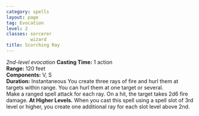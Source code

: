 ```yaml
---
category: spells
layout: page
tag: Evocation
level: 2
classes: sorcerer
         wizard
title: Scorching Ray 
---
```

_2nd-level evocation_ 
**Casting Time:** 1 action    
**Range:** 120 feet    
**Components:** V, S    
**Duration:** Instantaneous 
You create three rays of fire and hurl them at targets within range. You can hurl them at one target or several.    
Make a ranged spell attack for each ray. On a hit, the target takes 2d6 fire damage. 
**At Higher Levels.** When you cast this spell using a spell slot of 3rd level or higher, you create one additional ray for each slot level above 2nd. 
